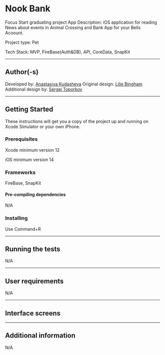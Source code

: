 # Nook Bank
Focus Start graduating project
App Description: iOS application for reading News about events in Animal Crossing and Bank App for your Bells Acoount.

Project type: Pet

Tech Stack: MVP, FireBase(Auth&DB), API, CoreData, SnapKit
____
## Author(-s)
Developed by: [Anastasiya Kudasheva](https://t.me/anakud)
Original design: [Lilie Bingham](https://www.figma.com/community/file/969056012925031551/Animal-Crossing-Nook-Tunes-for-the-Nookphone)
Additional design by: [Sergei Toporkov](https://t.me/spacemanfromul) 
____
## Getting Started
These instructions will get you a copy of the project up and running on Xcode Simulator or your own iPhone.
### Prerequisites
Xcode minimum version 12

iOS minimum version 14

### Frameworks
FireBase, SnapKit
#### Pre-compiling dependencies
N/A
### Installing
Use Command+R
____
## Running the tests
N/A
____
## User requirements
N/A
____
## Interface screens 



____
## Additional information
N/A
